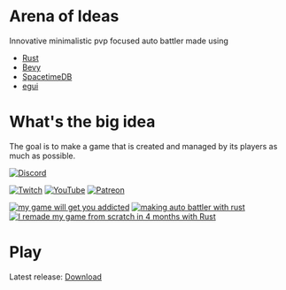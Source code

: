 
# Arena of Ideas

Innovative minimalistic pvp focused auto battler made using
- [Rust](https://www.rust-lang.org/)
- [Bevy](https://bevyengine.org/)
- [SpacetimeDB](https://spacetimedb.com/)
- [egui](https://www.egui.rs/)

# What's the big idea
The goal is to make a game that is created and managed by its players as much as possible.

[![Discord](https://img.shields.io/discord/1034174161679044660.svg?label=&logo=discord&logoColor=ffffff&color=7389D8&labelColor=6A7EC1)](https://discord.gg/AdjyRQKP)

[![Twitch](https://img.shields.io/badge/Twitch-%239146FF.svg?style=for-the-badge&logo=Twitch&logoColor=white)](https://www.twitch.tv/makscee)
[![YouTube](https://img.shields.io/badge/YouTube-%23FF0000.svg?style=for-the-badge&logo=YouTube&logoColor=white)](https://www.youtube.com/@makscee)
[![Patreon](https://img.shields.io/badge/Patreon-F96854?style=for-the-badge&logo=patreon&logoColor=white)](https://patreon.com/makscee)

<!-- BEGIN YOUTUBE-CARDS -->
[![my game will get you addicted](https://ytcards.demolab.com/?id=8Csqoueqw-g&title=my+game+will+get+you+addicted&lang=en&timestamp=1730129485&background_color=%230d1117&title_color=%23ffffff&stats_color=%23dedede&max_title_lines=1&width=250&border_radius=5 "my game will get you addicted")](https://www.youtube.com/watch?v=8Csqoueqw-g)
[![making auto battler with rust](https://ytcards.demolab.com/?id=t3pLWDbC6bY&title=making+auto+battler+with+rust&lang=en&timestamp=1729077217&background_color=%230d1117&title_color=%23ffffff&stats_color=%23dedede&max_title_lines=1&width=250&border_radius=5 "making auto battler with rust")](https://www.youtube.com/watch?v=t3pLWDbC6bY)
[![I remade my game from scratch in 4 months with Rust](https://ytcards.demolab.com/?id=Pkf0y8H-XBk&title=I+remade+my+game+from+scratch+in+4+months+with+Rust&lang=en&timestamp=1727716675&background_color=%230d1117&title_color=%23ffffff&stats_color=%23dedede&max_title_lines=1&width=250&border_radius=5 "I remade my game from scratch in 4 months with Rust")](https://www.youtube.com/watch?v=Pkf0y8H-XBk)
<!-- END YOUTUBE-CARDS -->

# Play
Latest release: [Download](https://github.com/makscee/arena-of-ideas/releases)
